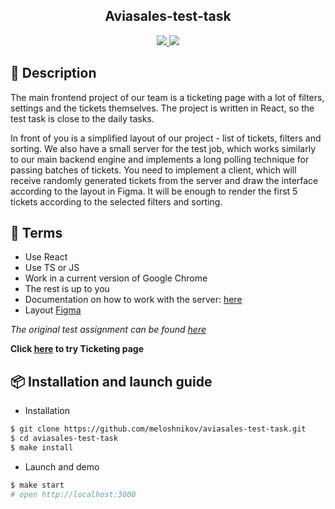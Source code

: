 <h2 align="center"> Aviasales-test-task </h2>

<div align="center">
    <a href="https://github.com/meloshnikov/aviasales-test-task/actions">
		<img src="https://github.com/meloshnikov/aviasales-test-task/workflows/linter-check/badge.svg" />
	</a>
    <a href="https://codeclimate.com/github/meloshnikov/aviasales-test-task/maintainability">
        <img src="https://api.codeclimate.com/v1/badges/116da556208626e1d451/maintainability" />
    </a>
</div>

## :page_facing_up: Description

The main frontend project of our team is a ticketing page with a lot of filters, settings and the tickets themselves.
The project is written in React, so the test task is close to the daily tasks.

In front of you is a simplified layout of our project - list of tickets, filters and sorting. We also have a small server for the test job, which works similarly to our main backend engine and implements a long polling technique for passing batches of tickets. You need to implement a client, which will receive randomly generated tickets from the server and draw the interface according to the layout in Figma. It will be enough to render the first 5 tickets according to the selected filters and sorting.

## :bookmark_tabs: Terms

- Use React
- Use TS or JS
- Work in a current version of Google Chrome
- The rest is up to you
- Documentation on how to work with the server: [here](https://github.com/KosyanMedia/test-tasks/blob/master/aviasales_frontend/server.md)
- Layout [Figma](https://github.com/KosyanMedia/test-tasks/raw/f0f60244b045928746188a86ba4f76ddb5515111/aviasales_frontend/Aviasales%20Test%20Task.fig)

*The original test assignment can be found [here](https://github.com/KosyanMedia/test-tasks/tree/master/aviasales_frontend)*

**Click [here](https://rising-sun.vercel.app/) to try Ticketing page**

## :package: Installation and launch guide
* Installation
```sh
$ git clone https://github.com/meloshnikov/aviasales-test-task.git
$ cd aviasales-test-task
$ make install
```

* Launch and demo
```sh
$ make start
# open http://localhost:3000
```
